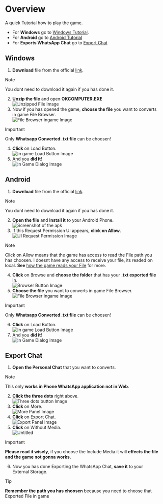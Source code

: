 # Overview

A quick Tutorial how to play the game.

* For **Windows** go to [Windows Tutorial](#windows).
* For **Android** go to [Android Tutorial](#android)
* For **Exports WhatsApp Chat** go to [Export Chat](#export-chat)




## Windows
1. **Download** file from the official [link](https://github.com/FunnyClowns/WhatsAppConverterGame/releases/download/v1.0/OKCOMPUTER.zip).<br>
> [!NOTE]
> You dont need to download it again if you has done it.
2. **Unzip the file** and open **OKCOMPUTER.EXE**<br>
![Unzipped File Image](https://github.com/user-attachments/assets/f5649911-98cd-4fe1-b272-49bd73bf594e)<br>
3. Now if you has opened the game, **choose the file** you want to converts in game File Browser.<br>
![File Browser ingame Image](https://github.com/user-attachments/assets/e668f3e0-af62-40f4-824c-5de532106d22)<br>
> [!IMPORTANT]
> Only **Whatsapp Converted .txt file** can be choosen!
4. **Click** on Load Button. <br>
![In game Load Button Image](https://github.com/user-attachments/assets/d8d44cd5-487d-4d38-932b-4d31f277ae0c)<br>
5. And you **did it**!<br>
![In Game Dialog Image](https://github.com/user-attachments/assets/d2a3e493-594a-4c2e-9cdf-b24e1fe390cb)<br>





## Android
1. **Download** file from the official [link](https://github.com/FunnyClowns/WhatsAppConverterGame/releases/download/v1.0/OKCOMPUTER.zip).<br>
> [!NOTE]
> You dont need to download it again if you has done it.
2. **Open the file** and **Install it** to your Android Phone.<br>
![Screenshot of the apk](https://github.com/user-attachments/assets/754a8649-12b7-495a-9e7f-97cab6a61f12)<br>
3. If this Request Permission UI appears, **click on Allow**.<br>
![UI Request Permission Image](https://github.com/user-attachments/assets/4c0a7ab5-bbc3-4c4e-8a05-1e8abc471209)<br>
> [!NOTE]
> Click on Allow means that the game has access to read the File path you has choosen.
> I doesnt have any access to receive your file, its readed on local.
> **See** [how the game reads your File](https://github.com/FunnyClowns/WhatsAppConverterGame/blob/main/Assets/Scripts/Framework/FileBrowserController.cs) for more.<br>
4. **Click** on Browse and **choose the folder** that has your **.txt exported file** in.<br>
![Browser Button Image](https://github.com/user-attachments/assets/032024ae-02a8-4943-a276-f8c99db9ab17)<br>
5. **Choose the file** you want to converts in game File Browser.<br>
![File Browser ingame Image](https://github.com/user-attachments/assets/e668f3e0-af62-40f4-824c-5de532106d22)<br>
> [!IMPORTANT]
> Only **Whatsapp Converted .txt file** can be choosen!
6. **Click** on Load Button. <br>
![In game Load Button Image](https://github.com/user-attachments/assets/d8d44cd5-487d-4d38-932b-4d31f277ae0c)<br>
7. And you **did it**!<br>
![In Game Dialog Image](https://github.com/user-attachments/assets/d2a3e493-594a-4c2e-9cdf-b24e1fe390cb)<br>



## Export Chat
1. **Open the Personal Chat** that you want to converts. <br>
> [!NOTE]
> This only **works in Phone WhatsApp application not in Web**.
2. **Click the three dots** right above. <br>
![Three dots button Image](https://github.com/user-attachments/assets/184a7a32-3424-4b45-be25-ae26167a83af)<br>
3. **Click** on More.<br>
![More Panel Image](https://github.com/user-attachments/assets/0d17bacf-9afc-4ff3-b931-95e2492632d2)<br>
4. **Click** on Export Chat.<br>
![Export Panel Image](https://github.com/user-attachments/assets/cfef8085-8133-4441-be06-a9b672858753)<br>
5. **Click** on Without Media.<br>
![Untitled](https://github.com/user-attachments/assets/e6cad3b6-855a-4fe7-97aa-6762ec9a5b19)<br>
> [!IMPORTANT]
> **Please read it wisely**, if you choose the Include Media it will **effects the file and the game not gonna works**.
6. Now you has done Exporting the WhatsApp Chat, **save it** to your External Storage.
> [!TIP]
> **Remember the path you has choosen** because you need to choose that Exported File in game



